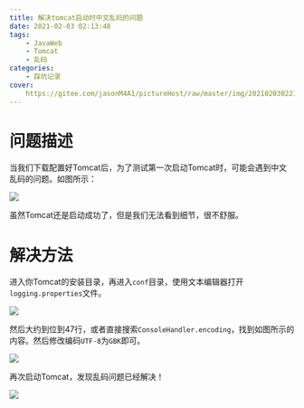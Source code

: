 ```yaml
---
title: 解决tomcat启动时中文乱码的问题
date: 2021-02-03 02:13:48
tags:
	- JavaWeb
	- Tomcat
	- 乱码
categories:
	- 踩坑记录
cover:
	https://gitee.com/jasonM4A1/pictureHost/raw/master/img/20210203022101.png
---
```


# 问题描述

当我们下载配置好Tomcat后，为了测试第一次启动Tomcat时，可能会遇到中文乱码的问题。如图所示：

![](https://gitee.com/jasonM4A1/pictureHost/raw/master/img/20210203022324.png)

虽然Tomcat还是启动成功了，但是我们无法看到细节，很不舒服。

# 解决方法

进入你Tomcat的安装目录，再进入`conf`目录，使用文本编辑器打开`logging.properties`文件。

![](https://gitee.com/jasonM4A1/pictureHost/raw/master/img/20210203022521.png)

然后大约到位到47行，或者直接搜索`ConsoleHandler.encoding`，找到如图所示的内容。然后修改编码`UTF-8`为`GBK`即可。

![](https://gitee.com/jasonM4A1/pictureHost/raw/master/img/20210203022727.png)

再次启动Tomcat，发现乱码问题已经解决！

![](https://gitee.com/jasonM4A1/pictureHost/raw/master/img/20210203022929.png)